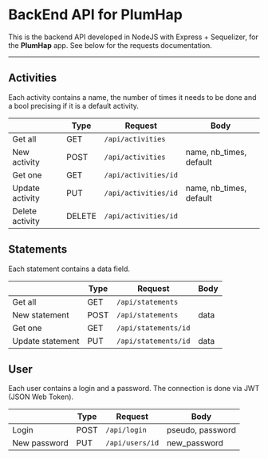BackEnd API for PlumHap
===================

This is the backend API developed in NodeJS with Express + Sequelizer, for the **PlumHap** app. See below for the requests documentation.

----------

Activities
-------------
Each activity contains a name, the number of times it needs to be done and a bool precising if it is a default activity.

|                  | Type | Request                        | Body      |                   
| --- | ---   | ---| --- |
| Get all 		   | GET | `/api/activities`          |                    |
| New activity| POST | `/api/activities`         | name, nb_times, default |
| Get one 		   | GET |`/api/activities/id`       |                    |
| Update activity| PUT | `/api/activities/id`         | name, nb_times, default |
| Delete activity| DELETE | `/api/activities/id`         | |


Statements
-------------
Each statement contains a data field.

|                  | Type | Request                        | Body    |           
| --- | ---   | ---| --- |
| Get all 		   | GET | `/api/statements`          |                    |
| New statement| POST | `/api/statements`         | data |
| Get one 		   | GET |`/api/statements/id`       |                    |
| Update statement| PUT | `/api/statements/id`         | data |

User
-------------
Each user contains a login and a password. The connection is done via JWT (JSON Web Token).

|                  | Type | Request                        | Body    |           
| --- | ---   | ---| --- |
| Login 		   | POST | `/api/login`          | pseudo, password                   |
| New password | PUT | `/api/users/id`         | new_password |
